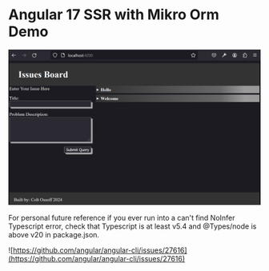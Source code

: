 # Angular 17 SSR with Mikro Orm Demo

![screen shot](readme-screenshot.png)

For personal future reference if you ever run into a can't find NoInfer Typescript error, check that Typescript is at least v5.4 and @Types/node is above v20 in package.json.

![https://github.com/angular/angular-cli/issues/27616](https://github.com/angular/angular-cli/issues/27616)